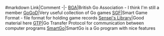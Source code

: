 #markdown
Link|Comment
-|-
[BGA](http://www.britgo.org)|British Go Association - I think I'm still a member
[GoGoD](https://gogodonline.co.uk)|Very useful collection of Go games
[SGF](https://www.red-bean.com/sgf/)|Smart Game Format - file format for holding game records
[Sensei's Library](https://senseis.xmp.net)|Good material here
[GTP](http://www.lysator.liu.se/~gunnar/gtp/)|Go Transfer Protocol for communication between computer programs
[SmartGo](https://www.smartgo.com)|SmartGo is a Go program with nice features
